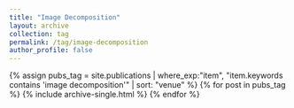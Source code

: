 ```yaml
---
title: "Image Decomposition"
layout: archive
collection: tag
permalink: /tag/image-decomposition
author_profile: false
---
```


{% assign pubs_tag = site.publications | where_exp:"item", "item.keywords contains 'image decomposition'" | sort: "venue" %}
{% for post in pubs_tag %}
  {% include archive-single.html %}
{% endfor %}